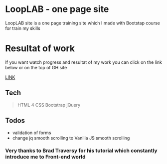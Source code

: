 # LoopLAB - one page site

LoopLAB site is a one page training site which I made with Bootstap course for train my skills 

# Resultat of work

If you want watch progress and resultat of my work you can click on the link below or on the top of GH site 

[LINK]("https://simon125.github.io/loop-lab-one-page/")

## Tech

> HTML 4
> CSS 
> Bootstrap
> jQuery

## Todos

- validation of forms
- change jq smooth scrolling to Vanilla JS smooth scrolling

### Very thanks to Brad Traversy for his tutorial which constantly introduce me to Front-end world